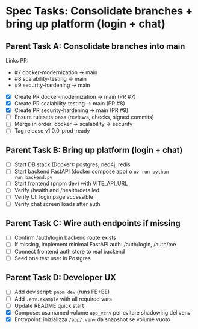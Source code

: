 # Spec Tasks: Consolidate branches + bring up platform (login + chat)

## Parent Task A: Consolidate branches into main

Links PR:
- #7 docker-modernization → main
- #8 scalability-testing → main
- #9 security-hardening → main

- [x] Create PR docker-modernization → main (PR #7)
- [x] Create PR scalability-testing → main (PR #8)
- [x] Create PR security-hardening → main (PR #9)
- [ ] Ensure rulesets pass (reviews, checks, signed commits)
- [ ] Merge in order: docker → scalability → security
- [ ] Tag release v1.0.0-prod-ready

## Parent Task B: Bring up platform (login + chat)

- [ ] Start DB stack (Docker): postgres, neo4j, redis
- [ ] Start backend FastAPI (docker compose app) o `uv run python run_backend.py`
- [ ] Start frontend (pnpm dev) with VITE_API_URL
- [ ] Verify /health and /health/detailed
- [ ] Verify UI: login page accessible
- [ ] Verify chat screen loads after auth

## Parent Task C: Wire auth endpoints if missing

- [ ] Confirm /auth/login backend route exists
- [ ] If missing, implement minimal FastAPI auth: /auth/login, /auth/me
- [ ] Connect frontend auth store to real backend
- [ ] Seed one test user in Postgres

## Parent Task D: Developer UX

- [ ] Add dev script: `pnpm dev` (runs FE+BE)
- [ ] Add `.env.example` with all required vars
- [ ] Update README quick start
- [x] Compose: usa named volume `app_venv` per evitare shadowing del venv
- [x] Entrypoint: inizializza `/app/.venv` da snapshot se volume vuoto

